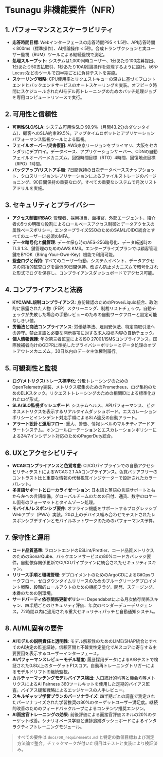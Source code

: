 # Tsunagu 非機能要件（NFR）

## 1. パフォーマンスとスケーラビリティ
- **応答時間目標**: Webインターフェースの応答時間P95 < 1.5秒、API応答時間 < 800ms（標準操作）、AI推論操作 < 5秒。合成トランザクションと実ユーザー監視（RUM）ツールによる継続監視で測定。
- **処理スループット**: システムは1,000同時ユーザー、1分あたり100応募提出、1分あたり50支払取引、1秒あたり10AI推論操作を処理するように設計。k6やLocustなどのツールで四半期ごとに負荷テストを実施。
- **スケーリング戦略**: CPU使用率とリクエストキューの深さに基づくフロントエンドとバックエンドサービスのオートスケーリングを実装。オフピーク時間にスケジュールされたAIモデル再トレーニングのためのバッチ処理ジョブを専用コンピュートリソースで実行。

## 2. 可用性と信頼性
- **可用性SLO/SLA**: システム可用性SLO 99.9%（月間43.2分のダウンタイム）、顧客へのSLA約束99.5%。アップタイムロボットとアプリケーションパフォーマンス監視ツールによる監視。
- **フェイルオーバー/災害復旧**: AWS東京リージョンをプライマリ、大阪をセカンダリにデプロイ。データベース、アプリケーションサーバー、CDNの自動フェイルオーバーメカニズム。回復時間目標（RTO）4時間、回復地点目標（RPO）1時間。
- **バックアップ/リストア手順**: 7日間保持の日次データベーススナップショット、クロスリージョンレプリケーションによるファイルストレージのバージョニング、90日間保持の重要なログ。すべての重要なシステムで月次リストアドリルを実施。

## 3. セキュリティとプライバシー
- **アクセス制御/RBAC**: 管理者、採用担当、面接官、外部エージェント、紹介者の5つの明確な役割によるロールベースアクセス制御とデータアクセスの属性ベースポリシー。エンタープライズSSOのためのSAML/OIDC統合とすべてのユーザーに必須のMFA。
- **データ暗号化と鍵管理**: データ保存時のAES-256暗号化、データ転送時のTLS 1.3、鍵管理のためのAWS KMS。エンタープライズプランでは顧客管理鍵をBYOK（Bring-Your-Own-Key）機能で利用可能。
- **監査ログと保持**: すべてのユーザー行動、システムイベント、データアクセスの包括的監査ログを最低30日間保持。改ざん防止メカニズムで暗号化された形式でログを保存し、コンプライアンスダッシュボードでアクセス可能。

## 4. コンプライアンスと法務
- **KYC/AML規制コンプライアンス**: 身份確認のためのProve/Liquid統合、政治的に暴露された人物（PEP）スクリーニング、制裁リストチェック。自動チェックが失敗した場合の手動レビューのための自動ワークフローと設定可能なしきい値。
- **労働法と商法コンプライアンス**: 労働基準法、雇用安保法、特定商取引法への遵守。禁止言語と必要な開示事項に対する求人投稿内容の自動チェック。
- **個人情報保護**: 年次第三者監査によるISO 27001/ISMSコンプライアンス。国際候補者向けのGDPRに準拠したプライバシーポリシーとデータ処理のオプトアウトメカニズム。30日以内のデータ主体権利履行。

## 5. 可観測性と監視
- **ログ/メトリクス/トレース標準化**: 分散トレーシングのためのOpenTelemetry実装、メトリクス収集のためのPrometheus、ログ集約のためのELKスタック。リクエストトレーシングのための相関IDによる標準化されたログ形式。
- **SLA/SLO監視ダッシュボード**: システムヘルス、APIパフォーマンス、ビジネスメトリクスを表示するリアルタイムダッシュボード。エスカレーションポリシーとインシデント対応手順によるSLA違反の自動アラート。
- **アラート設計と運用フロー**: 重大、警告、情報レベルのマルチティアードアラートシステム。オンコールローテーションとエスカレーションポリシーによる24/7インシデント対応のためのPagerDuty統合。

## 6. UXとアクセシビリティ
- **WCAGコンプライアンスと色覚考慮**: CI/CDパイプラインでの自動アクセシビリティテストによるWCAG 2.1 AAコンプライアンス。色覚バリアフリーのコントラスト比と重要な情報の代替視覚インジケーターで設計されたカラーパレット。
- **多言語サポートとローカライゼーション**: 日本語と英語の言語サポートと右から左への言語準備。グローバルチームのための日付、通貨、数字のロケール固有のフォーマットとタイムゾーン処理。
- **モバイル/レスポンシブ要件**: オフライン機能をサポートするプログレッシブWebアプリ（PWA）実装。20以上のデバイス組み合わせでテストされたレスポンシブデザインとモバイルネットワークのためのパフォーマンス予算。

## 7. 保守性と運用
- **コード品質基準**: フロントエンドのESLint/Prettier、コード品質メトリクスのためのSonarQube、バックエンドサービスの80%コードカバレッジ要件。自動依存関係更新でCI/CDパイプラインに統合されたセキュリティスキャン。
- **リリース手順と環境管理**: デプロイメントのためのArgoCDによるGitOpsワークフロー、ゼロダウンタイムリリースのためのブルーグリーンデプロイメント戦略、段階的ロールアウトのための機能フラグ。開発、ステージング、本番のための別環境。
- **サードパーティ依存関係更新ポリシー**: Dependabotによる月次依存関係スキャン、四半期ごとのセキュリティ評価、年次のベンダーデューデリジェンス。72時間以内に適用される重大セキュリティパッチと自動通知システム。

## 8. AI/ML固有の要件
- **AIモデルの説明責任と透明性**: モデル解釈性のためのLIME/SHAP統合とすべてのAI決定の監査証跡。信頼区間と不確実性定量化でAIスコアに寄与する主要要因を表示するユーザーインターフェース。
- **AIパフォーマンスレビューモデル精度**: 履歴採用データによるA/Bテストで検証された0.8以上のターゲットF1スコア。自動再トレーニングトリガーによるモデルドリフトの継続監視。
- **カルチャーマッチングモデルバイアス検出**: 人口統計的均等と機会均等メトリクスによるAI Fairness 360ツールキットを使用した定期的バイアス監査。バイアス緩和戦略によるエッジケースの人手レビュー。
- **スキルギャップ学習プランのパーソナライズ**: 四半期ごとの調査で測定されたパーソナライズされた学習推奨の80%のターゲットユーザー満足度。継続的改善のためのフィードバックループによるコンテンツ推奨エンジン。
- **AI面接官トレーニングの効果**: 前後評価による面接官評価スキルの20%のターゲット改善。シナリオベース学習と進捗追跡ダッシュボードによるインタラクティブトレーニングモジュール。

> すべての要件は `docs/08_requirements.md` と特定の数値目標および測定方法論で整合。チェックマークが付いた項目はテストと実装により検証済み。